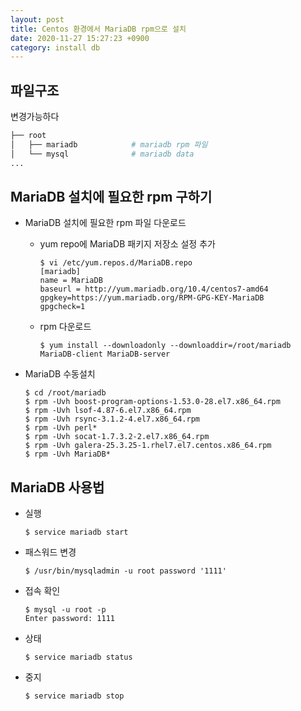 ```yaml
---
layout: post
title: Centos 환경에서 MariaDB rpm으로 설치
date: 2020-11-27 15:27:23 +0900
category: install db
---
```


## 파일구조

변경가능하다

```sh
├── root
│   ├── mariadb            # mariadb rpm 파일
│   └── mysql              # mariadb data
...
```

## MariaDB 설치에 필요한 rpm 구하기

- MariaDB 설치에 필요한 rpm 파일 다운로드

  - yum repo에 MariaDB 패키지 저장소 설정 추가

    ```console
    $ vi /etc/yum.repos.d/MariaDB.repo
    [mariadb]
    name = MariaDB
    baseurl = http://yum.mariadb.org/10.4/centos7-amd64
    gpgkey=https://yum.mariadb.org/RPM-GPG-KEY-MariaDB
    gpgcheck=1
    ```

  - rpm 다운로드

    ```console
    $ yum install --downloadonly --downloaddir=/root/mariadb MariaDB-client MariaDB-server
    ```

* MariaDB 수동설치
  ```console
  $ cd /root/mariadb
  $ rpm -Uvh boost-program-options-1.53.0-28.el7.x86_64.rpm
  $ rpm -Uvh lsof-4.87-6.el7.x86_64.rpm
  $ rpm -Uvh rsync-3.1.2-4.el7.x86_64.rpm
  $ rpm -Uvh perl*
  $ rpm -Uvh socat-1.7.3.2-2.el7.x86_64.rpm
  $ rpm -Uvh galera-25.3.25-1.rhel7.el7.centos.x86_64.rpm
  $ rpm -Uvh MariaDB*
  ```

## MariaDB 사용법

- 실행

  ```console
  $ service mariadb start
  ```

- 패스워드 변경

  ```console
  $ /usr/bin/mysqladmin -u root password '1111'
  ```

- 접속 확인

  ```console
  $ mysql -u root -p
  Enter password: 1111
  ```

- 상태

  ```console
  $ service mariadb status
  ```

- 중지
  ```console
  $ service mariadb stop
  ```
